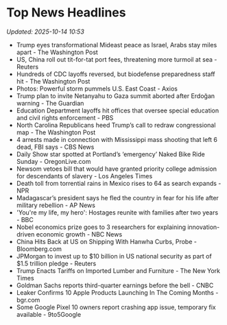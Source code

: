 # Top News Headlines

_Updated: 2025-10-14 10:53_

- Trump eyes transformational Mideast peace as Israel, Arabs stay miles apart - The Washington Post
- US, China roll out tit-for-tat port fees, threatening more turmoil at sea - Reuters
- Hundreds of CDC layoffs reversed, but biodefense preparedness staff hit - The Washington Post
- Photos: Powerful storm pummels U.S. East Coast - Axios
- Trump plan to invite Netanyahu to Gaza summit aborted after Erdoğan warning - The Guardian
- Education Department layoffs hit offices that oversee special education and civil rights enforcement - PBS
- North Carolina Republicans heed Trump’s call to redraw congressional map - The Washington Post
- 4 arrests made in connection with Mississippi mass shooting that left 6 dead, FBI says - CBS News
- Daily Show star spotted at Portland’s ‘emergency’ Naked Bike Ride Sunday - OregonLive.com
- Newsom vetoes bill that would have granted priority college admission for descendants of slavery - Los Angeles Times
- Death toll from torrential rains in Mexico rises to 64 as search expands - NPR
- Madagascar’s president says he fled the country in fear for his life after military rebellion - AP News
- 'You're my life, my hero': Hostages reunite with families after two years - BBC
- Nobel economics prize goes to 3 researchers for explaining innovation-driven economic growth - NBC News
- China Hits Back at US on Shipping With Hanwha Curbs, Probe - Bloomberg.com
- JPMorgan to invest up to $10 billion in US national security as part of $1.5 trillion pledge - Reuters
- Trump Enacts Tariffs on Imported Lumber and Furniture - The New York Times
- Goldman Sachs reports third-quarter earnings before the bell - CNBC
- Leaker Confirms 10 Apple Products Launching In The Coming Months - bgr.com
- Some Google Pixel 10 owners report crashing app issue, temporary fix available - 9to5Google